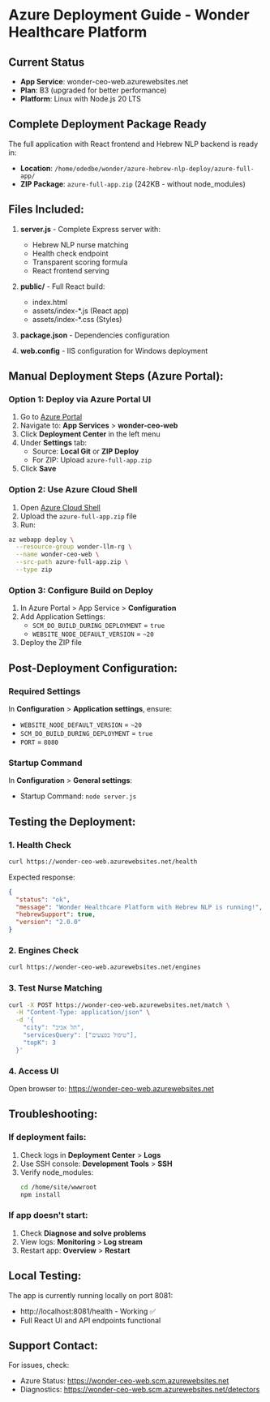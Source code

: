 # Azure Deployment Guide - Wonder Healthcare Platform

## Current Status
- **App Service**: wonder-ceo-web.azurewebsites.net
- **Plan**: B3 (upgraded for better performance)
- **Platform**: Linux with Node.js 20 LTS

## Complete Deployment Package Ready
The full application with React frontend and Hebrew NLP backend is ready in:
- **Location**: `/home/odedbe/wonder/azure-hebrew-nlp-deploy/azure-full-app/`
- **ZIP Package**: `azure-full-app.zip` (242KB - without node_modules)

## Files Included:
1. **server.js** - Complete Express server with:
   - Hebrew NLP nurse matching
   - Health check endpoint
   - Transparent scoring formula
   - React frontend serving

2. **public/** - Full React build:
   - index.html
   - assets/index-*.js (React app)
   - assets/index-*.css (Styles)

3. **package.json** - Dependencies configuration
4. **web.config** - IIS configuration for Windows deployment

## Manual Deployment Steps (Azure Portal):

### Option 1: Deploy via Azure Portal UI
1. Go to [Azure Portal](https://portal.azure.com)
2. Navigate to: **App Services** > **wonder-ceo-web**
3. Click **Deployment Center** in the left menu
4. Under **Settings** tab:
   - Source: **Local Git** or **ZIP Deploy**
   - For ZIP: Upload `azure-full-app.zip`
5. Click **Save**

### Option 2: Use Azure Cloud Shell
1. Open [Azure Cloud Shell](https://portal.azure.com/#cloudshell/)
2. Upload the `azure-full-app.zip` file
3. Run:
```bash
az webapp deploy \
  --resource-group wonder-llm-rg \
  --name wonder-ceo-web \
  --src-path azure-full-app.zip \
  --type zip
```

### Option 3: Configure Build on Deploy
1. In Azure Portal > App Service > **Configuration**
2. Add Application Settings:
   - `SCM_DO_BUILD_DURING_DEPLOYMENT` = `true`
   - `WEBSITE_NODE_DEFAULT_VERSION` = `~20`
3. Deploy the ZIP file

## Post-Deployment Configuration:

### Required Settings
In **Configuration** > **Application settings**, ensure:
- `WEBSITE_NODE_DEFAULT_VERSION` = `~20`
- `SCM_DO_BUILD_DURING_DEPLOYMENT` = `true`
- `PORT` = `8080`

### Startup Command
In **Configuration** > **General settings**:
- Startup Command: `node server.js`

## Testing the Deployment:

### 1. Health Check
```bash
curl https://wonder-ceo-web.azurewebsites.net/health
```
Expected response:
```json
{
  "status": "ok",
  "message": "Wonder Healthcare Platform with Hebrew NLP is running!",
  "hebrewSupport": true,
  "version": "2.0.0"
}
```

### 2. Engines Check
```bash
curl https://wonder-ceo-web.azurewebsites.net/engines
```

### 3. Test Nurse Matching
```bash
curl -X POST https://wonder-ceo-web.azurewebsites.net/match \
  -H "Content-Type: application/json" \
  -d '{
    "city": "תל אביב",
    "servicesQuery": ["טיפול בפצעים"],
    "topK": 3
  }'
```

### 4. Access UI
Open browser to: https://wonder-ceo-web.azurewebsites.net

## Troubleshooting:

### If deployment fails:
1. Check logs in **Deployment Center** > **Logs**
2. Use SSH console: **Development Tools** > **SSH**
3. Verify node_modules:
   ```bash
   cd /home/site/wwwroot
   npm install
   ```

### If app doesn't start:
1. Check **Diagnose and solve problems**
2. View logs: **Monitoring** > **Log stream**
3. Restart app: **Overview** > **Restart**

## Local Testing:
The app is currently running locally on port 8081:
- http://localhost:8081/health - Working ✅
- Full React UI and API endpoints functional

## Support Contact:
For issues, check:
- Azure Status: https://wonder-ceo-web.scm.azurewebsites.net
- Diagnostics: https://wonder-ceo-web.scm.azurewebsites.net/detectors